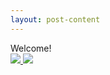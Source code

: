 ```yaml
---
layout: post-content
---
```

<script type="text/javascript" src="/website/services/verifyRequest.min.js"></script>
<body onload="checkData(1, 'https://dover.ecmajs.dev/website/app/pages/content/post-details/01/auth.html')">
  Welcome!
  <div id="lightgallery">
    <a href="img/img1.jpg">
        <img src="img/thumb1.jpg" />
    </a>
    <a href="img/img2.jpg">
        <img src="img/thumb2.jpg" />
    </a>
</div>
</body>

